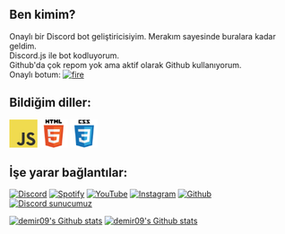 ## Ben kimim?
Onaylı bir Discord bot geliştiricisiyim. Merakım sayesinde buralara kadar geldim.
<br>
Discord.js ile bot kodluyorum.
<br>
Github'da çok repom yok ama aktif olarak Github kullanıyorum.
<br>
Onaylı botum: [![fire](https://img.shields.io/badge/%F0%9F%94%A5%20fire%20-FF2300.svg?&style=for-the-badge&logoColor=white)](https://top.gg/bot/732144670150361190)
<br>

## Bildiğim diller:
[<img src="https://raw.githubusercontent.com/github/explore/80688e429a7d4ef2fca1e82350fe8e3517d3494d/topics/javascript/javascript.png" width="50px"></img>](#bildiğim-diller)
[<img src="https://raw.githubusercontent.com/github/explore/80688e429a7d4ef2fca1e82350fe8e3517d3494d/topics/html/html.png" width="50px"></img>](#bildiğim-diller)
[<img src="https://raw.githubusercontent.com/github/explore/80688e429a7d4ef2fca1e82350fe8e3517d3494d/topics/css/css.png" width="50px"></img>](#bildiğim-diller)

## İşe yarar bağlantılar:
[![Discord](https://img.shields.io/badge/discord%20-7289DA.svg?&style=for-the-badge&logo=discord&logoColor=white)](https://discord.com/users/687003011934846979)
[![Spotify](https://img.shields.io/badge/Spotify%20-1ed760.svg?&style=for-the-badge&logo=spotify&logoColor=white)](https://open.spotify.com/user/tsv62vbya6ncgkd36aqr9ckbg)
[![YouTube](https://img.shields.io/badge/youtube%20-ff0000.svg?&style=for-the-badge&logo=youtube&logoColor=white)](https://youtube.com/webmaster9)
[![Instagram](https://img.shields.io/badge/INSTAGRAM%20-DC3175.svg?&style=for-the-badge&logo=instagram&logoColor=white)](https://instagram.com/galaxydev1234)
[![Github](https://img.shields.io/badge/GitHub%20-191717.svg?&style=for-the-badge&logo=github&logoColor=white)](https://github.com/demir09)
[![Discord sunucumuz](https://img.shields.io/badge/saturn%20city%20-7289DA.svg?&style=for-the-badge&logo=discord&logoColor=white)](https://galaxydev.tk/saturn)

[![demir09's Github stats](https://github-readme-stats.vercel.app/api?username=demir09&count_private=true&show_icons=true&theme=dark&hide_border=true)](#i̇şe-yarar-bağlantılar)
[![demir09's Github stats](https://github-readme-stats.vercel.app/api/top-langs/?username=demir09&theme=dark&count_private=true&show_icons=true&hide_border=true)](#i̇şe-yarar-bağlantılar)
